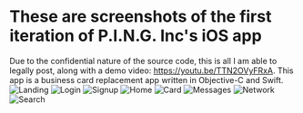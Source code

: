 # These are screenshots of the first iteration of P.I.N.G. Inc's iOS app 
Due to the confidential nature of the source code, this is all I am able to legally post, along with a demo video: https://youtu.be/TTN2OVyFRxA.
This app is a business card replacement app written in Objective-C and Swift.
![Landing](https://github.com/MatthewAnthonyBordas/iOS/blob/master/images/pingV1_landing.png)
![Login](https://github.com/MatthewAnthonyBordas/iOS/blob/master/images/pingV1_login.png)
![Signup](https://github.com/MatthewAnthonyBordas/iOS/blob/master/images/pingV1_signup.png)
![Home](https://github.com/MatthewAnthonyBordas/iOS/blob/master/images/pingV1_home.png)
![Card](https://github.com/MatthewAnthonyBordas/iOS/blob/master/images/pingV1_card.png)
![Messages](https://github.com/MatthewAnthonyBordas/iOS/blob/master/images/pingV1_messages.png)
![Network](https://github.com/MatthewAnthonyBordas/iOS/blob/master/images/pingV1_network.png)
![Search](https://github.com/MatthewAnthonyBordas/iOS/blob/master/images/pingV1_networkSearch.png)
